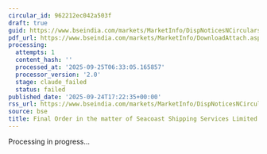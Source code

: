 ```yaml
---
circular_id: 962212ec042a503f
draft: true
guid: https://www.bseindia.com/markets/MarketInfo/DispNoticesNCirculars.aspx?Noticeid={8042ACB9-7C48-4FA1-83E4-AF0E428E593F}&noticeno=20250924-75&dt=09/24/2025&icount=75&totcount=75&flag=0
pdf_url: https://www.bseindia.com/markets/MarketInfo/DownloadAttach.aspx?id=20250924-75&attachedId=f8df6a4c-5ce1-4a86-9ca1-f66bb3991374
processing:
  attempts: 1
  content_hash: ''
  processed_at: '2025-09-25T06:33:05.165857'
  processor_version: '2.0'
  stage: claude_failed
  status: failed
published_date: '2025-09-24T17:22:35+00:00'
rss_url: https://www.bseindia.com/markets/MarketInfo/DispNoticesNCirculars.aspx?Noticeid={8042ACB9-7C48-4FA1-83E4-AF0E428E593F}&noticeno=20250924-75&dt=09/24/2025&icount=75&totcount=75&flag=0
source: bse
title: Final Order in the matter of Seacoast Shipping Services Limited
---
```


Processing in progress...